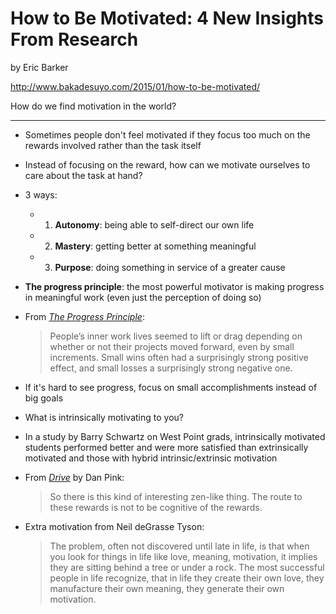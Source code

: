 # How to Be Motivated: 4 New Insights From Research

by Eric Barker

http://www.bakadesuyo.com/2015/01/how-to-be-motivated/

How do we find motivation in the world?

---

- Sometimes people don't feel motivated if they focus too much on the rewards involved rather than the task itself
- Instead of focusing on the reward, how can we motivate ourselves to care about the task at hand?
- 3 ways:
  - 1. **Autonomy**: being able to self-direct our own life
  - 2. **Mastery**: getting better at something meaningful
  - 3. **Purpose**: doing something in service of a greater cause
- **The progress principle**: the most powerful motivator is making progress in meaningful work (even just the perception of doing so)
- From [_The Progress Principle_](https://www.amazon.com/gp/product/142219857X):

  > People’s inner work lives seemed to lift or drag depending on whether or not their projects moved forward, even by small increments. Small wins often had a surprisingly strong positive effect, and small losses a surprisingly strong negative one.

- If it's hard to see progress, focus on small accomplishments instead of big goals
- What is intrinsically motivating to you?
- In a study by Barry Schwartz on West Point grads, intrinsically motivated students performed better and were more satisfied than extrinsically motivated and those with hybrid intrinsic/extrinsic motivation
- From [_Drive_](https://www.amazon.com/Drive-Surprising-Truth-About-Motivates/dp/1594484805) by Dan Pink:

  > So there is this kind of interesting zen-like thing. The route to these rewards is not to be cognitive of the rewards.

- Extra motivation from Neil deGrasse Tyson:

  > The problem, often not discovered until late in life, is that when you look for things in life like love, meaning, motivation, it implies they are sitting behind a tree or under a rock. The most successful people in life recognize, that in life they create their own love, they manufacture their own meaning, they generate their own motivation.

